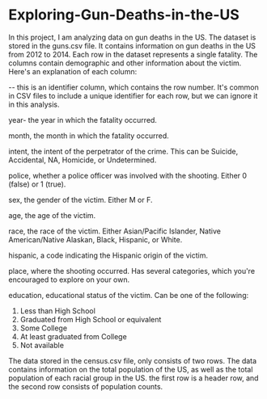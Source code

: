 # Exploring-Gun-Deaths-in-the-US
In this project, I am analyzing data on gun deaths in the US. 
The dataset is stored in the guns.csv file. It contains information on gun deaths in the US from 2012 to 2014. Each row in the dataset represents a single fatality. The columns contain demographic and other information about the victim.
 Here's an explanation of each column:

-- this is an identifier column, which contains the row number. It's common in CSV files to include a unique identifier for each row, but we can ignore it in this analysis.

year- the year in which the fatality occurred.

month, the month in which the fatality occurred.

intent, the intent of the perpetrator of the crime. This can be Suicide, Accidental, NA, Homicide, or Undetermined.

police, whether a police officer was involved with the shooting. Either 0 (false) or 1 (true).

sex, the gender of the victim. Either M or F.

age, the age of the victim.

race, the race of the victim. Either Asian/Pacific Islander, Native American/Native Alaskan, Black, Hispanic, or White.

hispanic, a code indicating the Hispanic origin of the victim.

place, where the shooting occurred. Has several categories, which you're encouraged to explore on your own.

education, educational status of the victim. Can be one of the following:
1. Less than High School
2. Graduated from High School or equivalent
3. Some College
4. At least graduated from College
5. Not available

The data stored in the census.csv file, only consists of two rows. The data contains information on the total population of the US, as well as the total population of each racial group in the US.  the first row is a header row, and the second row consists of population counts.
